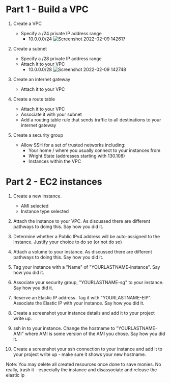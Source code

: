 # Part 1 - Build a VPC

1. Create a VPC
    - Specify a /24 private IP address range
      - 10.0.0.0/24
![Screenshot 2022-02-09 142617](https://user-images.githubusercontent.com/56359938/153285381-aa9dea90-9239-4c9d-ac12-8d47817a8672.png)

2. Create a subnet
    - Specify a /28 private IP address range
    - Attach it to your VPC
        - 10.0.0.0/28
 ![Screenshot 2022-02-09 142748](https://user-images.githubusercontent.com/56359938/153285443-282ee7f9-6bc9-439a-aaaa-f545d197efcf.png)

3. Create an internet gateway
    - Attach it to your VPC
4. Create a route table
    - Attach it to your VPC
    - Associate it with your subnet
    - Add a routing table rule that sends traffic to all destinations to your internet gateway

5. Create a security group
    - Allow SSH for a set of trusted networks including:
      - Your home / where you usually connect to your instances from
      - Wright State (addresses starting with 130.108)
      - Instances within the VPC

# Part 2 - EC2 instances
1. Create a new instance. 
    - AMI selected
    - Instance type selected

2. Attach the instance to your VPC. As discussed there are different pathways to doing this. Say how you did it.

3. Determine whether a Public IPv4 address will be auto-assigned to the instance. Justify your choice to do so (or not do so)

4. Attach a volume to your instance. As discussed there are different pathways to doing this. Say how you did it.

5. Tag your instance with a "Name" of "YOURLASTNAME-instance". Say how you did it.

6. Associate your security group, "YOURLASTNAME-sg" to your instance. Say how you did it.

7. Reserve an Elastic IP address. Tag it with "YOURLASTNAME-EIP". Associate the Elastic IP with your instance. Say how you did it.

8. Create a screenshot your instance details and add it to your project write up.

9. ssh in to your instance. Change the hostname to "YOURLASTNAME-AMI" where AMI is some version of the AMI you chose. Say how you did it.

10. Create a screenshot your ssh connection to your instance and add it to your project write up - make sure it shows your new hostname.

Note: You may delete all created resources once done to save monies. No really, trash it - especially the instance and disassociate and release the elastic ip

